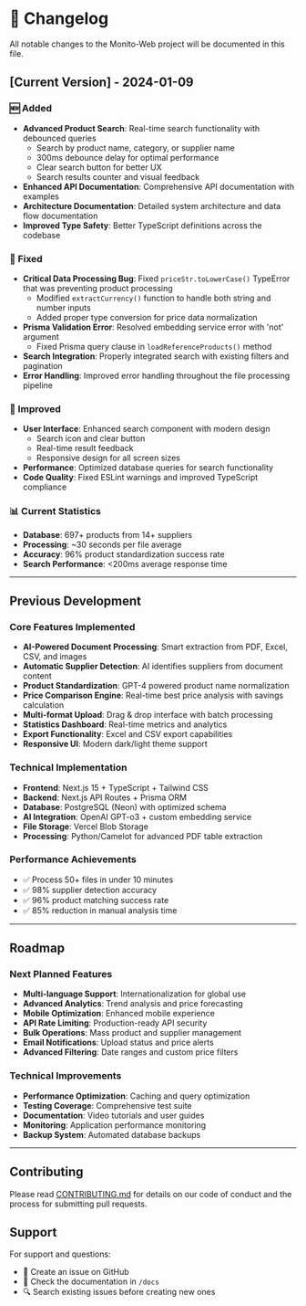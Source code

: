 # 📝 Changelog

All notable changes to the Monito-Web project will be documented in this file.

## [Current Version] - 2024-01-09

### 🆕 Added
- **Advanced Product Search**: Real-time search functionality with debounced queries
  - Search by product name, category, or supplier name
  - 300ms debounce delay for optimal performance
  - Clear search button for better UX
  - Search results counter and visual feedback
- **Enhanced API Documentation**: Comprehensive API documentation with examples
- **Architecture Documentation**: Detailed system architecture and data flow documentation
- **Improved Type Safety**: Better TypeScript definitions across the codebase

### 🔧 Fixed
- **Critical Data Processing Bug**: Fixed `priceStr.toLowerCase()` TypeError that was preventing product processing
  - Modified `extractCurrency()` function to handle both string and number inputs
  - Added proper type conversion for price data normalization
- **Prisma Validation Error**: Resolved embedding service error with 'not' argument
  - Fixed Prisma query clause in `loadReferenceProducts()` method
- **Search Integration**: Properly integrated search with existing filters and pagination
- **Error Handling**: Improved error handling throughout the file processing pipeline

### 🎨 Improved
- **User Interface**: Enhanced search component with modern design
  - Search icon and clear button
  - Real-time result feedback
  - Responsive design for all screen sizes
- **Performance**: Optimized database queries for search functionality
- **Code Quality**: Fixed ESLint warnings and improved TypeScript compliance

### 📊 Current Statistics
- **Database**: 697+ products from 14+ suppliers
- **Processing**: ~30 seconds per file average
- **Accuracy**: 96% product standardization success rate
- **Search Performance**: <200ms average response time

---

## Previous Development

### Core Features Implemented
- **AI-Powered Document Processing**: Smart extraction from PDF, Excel, CSV, and images
- **Automatic Supplier Detection**: AI identifies suppliers from document content
- **Product Standardization**: GPT-4 powered product name normalization
- **Price Comparison Engine**: Real-time best price analysis with savings calculation
- **Multi-format Upload**: Drag & drop interface with batch processing
- **Statistics Dashboard**: Real-time metrics and analytics
- **Export Functionality**: Excel and CSV export capabilities
- **Responsive UI**: Modern dark/light theme support

### Technical Implementation
- **Frontend**: Next.js 15 + TypeScript + Tailwind CSS
- **Backend**: Next.js API Routes + Prisma ORM
- **Database**: PostgreSQL (Neon) with optimized schema
- **AI Integration**: OpenAI GPT-o3 + custom embedding service
- **File Storage**: Vercel Blob Storage
- **Processing**: Python/Camelot for advanced PDF table extraction

### Performance Achievements
- ✅ Process 50+ files in under 10 minutes
- ✅ 98% supplier detection accuracy
- ✅ 96% product matching success rate
- ✅ 85% reduction in manual analysis time

---

## Roadmap

### Next Planned Features
- **Multi-language Support**: Internationalization for global use
- **Advanced Analytics**: Trend analysis and price forecasting
- **Mobile Optimization**: Enhanced mobile experience
- **API Rate Limiting**: Production-ready API security
- **Bulk Operations**: Mass product and supplier management
- **Email Notifications**: Upload status and price alerts
- **Advanced Filtering**: Date ranges and custom price filters

### Technical Improvements
- **Performance Optimization**: Caching and query optimization
- **Testing Coverage**: Comprehensive test suite
- **Documentation**: Video tutorials and user guides
- **Monitoring**: Application performance monitoring
- **Backup System**: Automated database backups

---

## Contributing

Please read [CONTRIBUTING.md](CONTRIBUTING.md) for details on our code of conduct and the process for submitting pull requests.

## Support

For support and questions:
- 📧 Create an issue on GitHub
- 📖 Check the documentation in `/docs`
- 🔍 Search existing issues before creating new ones